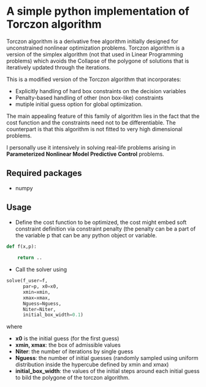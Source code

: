 # A simple python implementation of Torczon algorithm

Torczon algorithm is a derivative free algorithm initially designed for unconstrained nonlinear optimization problems. 
Torczon algorithm is a version of the simplex algorithm (not that used in Linear Programming problems) which avoids the 
Collapse of the polygone of solutions that is iteratively updated through the iterations.

This is a modified version of the Torczon algorithm that incorporates:

- Explicitly handling of hard box constraints on the decision variables
- Penalty-based handling of other (non box-like) constraints
- mutiple initial guess option for global optimization.

The main appealing feature of this family of algorithm lies in the fact that the cost function and the constraints need 
not to be differentiable. The counterpart is that this algorithm is not fitted to very high dimensional problems. 

I personally use it intensively in solving real-life problems arising in **Parameterized Nonlinear Model Predictive Control** 
problems. 

## Required packages

- numpy 

## Usage
 
- Define the cost function to be optimized, the cost might embed soft constraint definition via constraint penalty (the penalty can be a part of the variable p that can be any python object or variable. 

```python
def f(x,p):
    
    return ..
```

- Call the solver using 

```python
solve(f_user=f, 
      par=p, x0=x0, 
      xmin=xmin,
      xmax=xmax, 
      Nguess=Nguess, 
      Niter=Niter, 
      initial_box_width=0.1)
```
where 

- **x0** is the initial guess (for the first guess)
- **xmin, xmax**: the box of admissible values
- **Niter**: the number of iterations by single guess 
- **Nguess**: the number of initial guesses (randomly sampled using uniform distribution inside the hypercube defined by xmin and xmax)
- **initial_box_width**: the values of the initial steps around each initial guess to bild the polygone of the torczon algorithm. 
